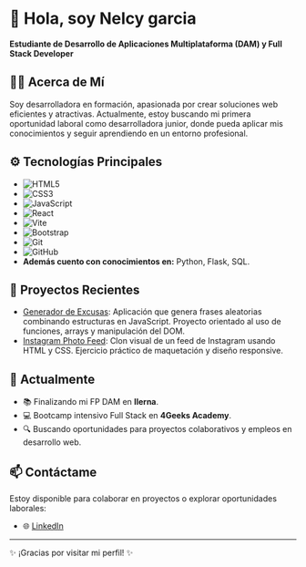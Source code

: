 # 👋 Hola, soy Nelcy garcia 

**Estudiante de Desarrollo de Aplicaciones Multiplataforma (DAM) y Full Stack Developer**

## 👩‍💻 Acerca de Mí
Soy desarrolladora en formación, apasionada por crear soluciones web eficientes y atractivas. Actualmente, estoy buscando mi primera oportunidad laboral como desarrolladora junior, donde pueda aplicar mis conocimientos y seguir aprendiendo en un entorno profesional.

## ⚙️ Tecnologías Principales

- ![HTML5](https://img.shields.io/badge/-HTML5-E34F26?style=flat-square&logo=html5&logoColor=white)
- ![CSS3](https://img.shields.io/badge/-CSS3-1572B6?style=flat-square&logo=css3&logoColor=white)
- ![JavaScript](https://img.shields.io/badge/-JavaScript-F7DF1E?style=flat-square&logo=javascript&logoColor=black)
- ![React](https://img.shields.io/badge/-React-61DAFB?style=flat-square&logo=react&logoColor=black)
- ![Vite](https://img.shields.io/badge/-Vite-646CFF?style=flat-square&logo=vite&logoColor=white)
- ![Bootstrap](https://img.shields.io/badge/-Bootstrap-7952B3?style=flat-square&logo=bootstrap&logoColor=white)
- ![Git](https://img.shields.io/badge/-Git-F05032?style=flat-square&logo=git&logoColor=white)
- ![GitHub](https://img.shields.io/badge/-GitHub-181717?style=flat-square&logo=github&logoColor=white)
- **Además cuento con conocimientos en:** Python, Flask, SQL.

## 🚀 Proyectos Recientes

- [Generador de Excusas](https://github.com/Nelgarpa/GeneradorExcusas): Aplicación que genera frases aleatorias combinando estructuras en JavaScript. Proyecto orientado al uso de funciones, arrays y manipulación del DOM.
- [Instagram Photo Feed](https://github.com/Nelgarpa/InstagramPhotoFeed): Clon visual de un feed de Instagram usando HTML y CSS. Ejercicio práctico de maquetación y diseño responsive.

  
## 🌱 Actualmente

- 📚 Finalizando mi FP DAM en **Ilerna**.
- 💻 Bootcamp intensivo Full Stack en **4Geeks Academy**.
- 🔍 Buscando oportunidades para proyectos colaborativos y empleos en desarrollo web.

## 📫 Contáctame

Estoy disponible para colaborar en proyectos o explorar oportunidades laborales:

- 🌐 [LinkedIn](https://www.linkedin.com/in/nelcy-garc%C3%ADa-56b97111b/)


---

✨ ¡Gracias por visitar mi perfil! ✨
